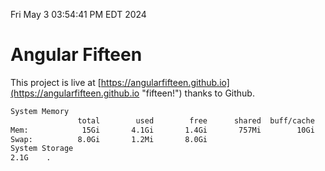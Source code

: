 Fri May  3 03:54:41 PM EDT 2024

# Angular Fifteen


This project is live at [https://angularfifteen.github.io](https://angularfifteen.github.io "fifteen!") thanks to Github.

```bash
System Memory
               total        used        free      shared  buff/cache   available
Mem:            15Gi       4.1Gi       1.4Gi       757Mi        10Gi        11Gi
Swap:          8.0Gi       1.2Mi       8.0Gi
System Storage
2.1G	.
```
```bash
